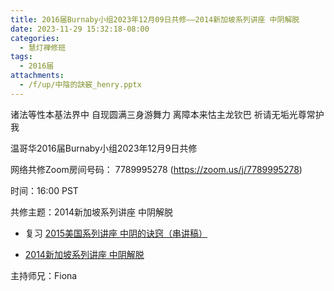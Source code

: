```yaml
---
title: 2016届Burnaby小组2023年12月09日共修——2014新加坡系列讲座 中阴解脱
date: 2023-11-29 15:32:18-08:00
categories:
  - 慧灯禅修班
tags:
  - 2016届
attachments:
  - /f/up/中陰的訣竅_henry.pptx
---
```

诸法等性本基法界中 自现圆满三身游舞力 离障本来怙主龙钦巴 祈请无垢光尊常护我

温哥华2016届Burnaby小组2023年12月9日共修

网络共修Zoom房间号码： 7789995278 (<https://zoom.us/j/7789995278>)

时间：16:00 PST

共修主题：2014新加坡系列讲座 中阴解脱
* 复习 [2015美国系列讲座 中阴的诀窍（串讲稿）](/f/up/中陰的訣竅_henry.pptx)

* [2014新加坡系列讲座 中阴解脱](https://fohuifayu.com/index.php/huideng-jiangtang/fofa-jianxiu/sheng-yu-si/8604-l14059)



主持师兄：Fiona
